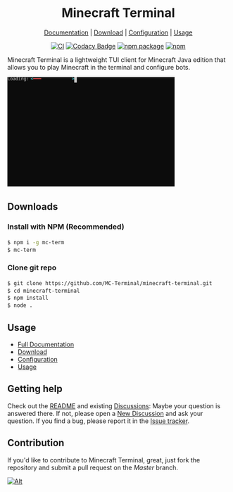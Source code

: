 <div align="center">

# Minecraft Terminal

[Documentation](https://github.com/MC-Terminal/minecraft-terminal/wiki/Home) | [Download](#downloads) | [Configuration](https://github.com/MC-Terminal/minecraft-terminal/wiki/Configuration) | [Usage](https://github.com/MC-Terminal/minecraft-terminal/wiki/Usage)

</div>

<div align="center">

[![CI](https://github.com/MC-Terminal/minecraft-terminal/actions/workflows/ci.yml/badge.svg)](https://github.com/MC-Terminal/minecraft-terminal/actions/workflows/ci.yml) [![Codacy Badge](https://app.codacy.com/project/badge/Grade/5d815c7321aa468fa37b3f3509757b6c)](https://www.codacy.com/gh/MC-Terminal/minecraft-terminal/dashboard?utm_source=github.com&utm_medium=referral&utm_content=MC-Terminal/minecraft-terminal&utm_campaign=Badge_Grade) [![npm package](https://badge.fury.io/js/mc-term.svg)](https://www.npmjs.com/package/mc-term) [![npm](https://img.shields.io/npm/dw/mc-term)](https://www.npmjs.com/package/mc-term)

</div>

Minecraft Terminal is a lightweight TUI client for Minecraft Java edition that allows you to play Minecraft in the terminal and configure bots.

[<img src="https://raw.githubusercontent.com/MC-Terminal/minecraft-terminal/65c5d507d460ad5d723f584eedfcffa1a963c9fe/docs/assets/preview.svg" height="250"/>](#)

## Downloads

### Install with NPM (Recommended)

```bash
$ npm i -g mc-term
$ mc-term
```

### Clone git repo

```bash
$ git clone https://github.com/MC-Terminal/minecraft-terminal.git
$ cd minecraft-terminal
$ npm install
$ node .
```

## Usage

* [Full Documentation](https://github.com/MC-Terminal/minecraft-terminal/wiki/Usage)
* [Download](#downloads)
* [Configuration](https://github.com/MC-Terminal/minecraft-terminal/wiki/Configuration)
* [Usage](https://github.com/MC-Terminal/minecraft-terminal/wiki/Usage)

## Getting help

Check out the [README](https://github.com/MC-Terminal/minecraft-terminal#readme) and existing [Discussions](https://github.com/MC-Terminal/minecraft-terminal/discussions): Maybe your question is answered there. If not, please open a [New Discussion](https://github.com/MC-Terminal/minecraft-terminal/discussions/new) and ask your question. If you find a bug, please report it in the [Issue tracker](https://github.com/MC-Terminal/minecraft-terminal/issues).

## Contribution

If you'd like to contribute to Minecraft Terminal, great, just fork the repository and submit a pull request on the _Master_ branch.

[![Alt](https://repobeats.axiom.co/api/embed/ca7a84ac45ec125429b40b0672e005c4042f9108.svg "Repobeats analytics")](https://github.com/MC-Terminal/minecraft-terminal/graphs/contributors)
